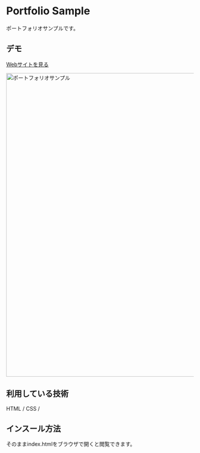 Portfolio Sample
====

ポートフォリオサンプルです。

## デモ
[Webサイトを見る](https://kazuki-protfolio-sample.herokuapp.com/)

<img width="815" alt="ポートフォリオサンプル" src="https://user-images.githubusercontent.com/85749291/123541700-c244b300-d780-11eb-8d9a-37dd5dd10ae8.png">

## 利用している技術
HTML / CSS /

## インスール方法
そのままindex.htmlをブラウザで開くと閲覧できます。

